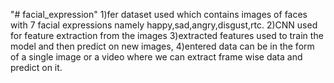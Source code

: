 "# facial_expression" 
1)fer dataset used which contains images of faces with 7 facial expressions namely happy,sad,angry,disgust,rtc.
2)CNN used for feature extraction from the images
3)extracted features used to train the model and then predict on new images,
4)entered data can be in the form of a single image or a video where we can extract frame wise data and predict on it.

